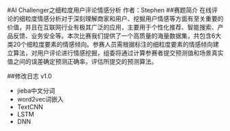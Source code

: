 #AI Challenger之细粒度用户评论情感分析
作者：Stephen
##赛题简介
在线评论的细粒度情感分析对于深刻理解商家和用户、挖掘用户情感等方面有至关重要的价值，并且在互联网行业有极其广泛的应用，主要用于个性化推荐、智能搜索、产品反馈、业务安全等。本次比赛我们提供了一个高质量的海量数据集，共包含6大类20个细粒度要素的情感倾向。参赛人员需根据标注的细粒度要素的情感倾向建立算法，对用户评论进行情感挖掘，组委将通过计算参赛者提交预测值和场景真实值之间的误差确定预测正确率，评估所提交的预测算法。

##修改日志
v1.0
* jieba中文分词
* word2vec词嵌入
* TextCNN
* LSTM
* DNN